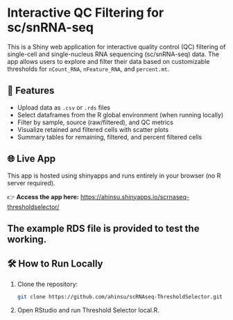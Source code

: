 # Interactive QC Filtering for sc/snRNA-seq

This is a Shiny web application for interactive quality control (QC) filtering of single-cell and single-nucleus RNA sequencing (sc/snRNA-seq) data. The app allows users to explore and filter their data based on customizable thresholds for `nCount_RNA`, `nFeature_RNA`, and `percent.mt`.

## 🚀 Features

- Upload data as `.csv` or `.rds` files
- Select dataframes from the R global environment (when running locally)
- Filter by sample, source (raw/filtered), and QC metrics
- Visualize retained and filtered cells with scatter plots
- Summary tables for remaining, filtered, and percent filtered cells

## 🌐 Live App

This app is hosted using shinyapps and runs entirely in your browser (no R server required).

👉 **Access the app here:** https://ahinsu.shinyapps.io/scrnaseq-thresholdselector/

## The example RDS file is provided to test the working. 

## 🛠️ How to Run Locally

1. Clone the repository:
   ```bash
   git clone https://github.com/ahinsu/scRNAseq-ThresholdSelector.git
   
2. Open RStudio and run Threshold Selector local.R.


